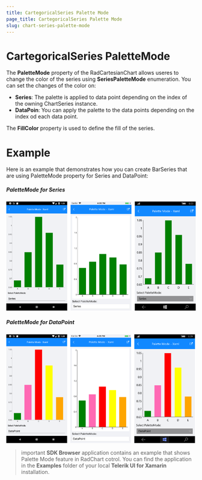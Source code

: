 ```yaml
---
title: CartegoricalSeries Palette Mode
page_title: CartegoricalSeries Palette Mode
slug: chart-series-palette-mode
---
```


# CartegoricalSeries PaletteMode #

The **PaletteMode** property of the RadCartesianChart allows useres to change the color of the series using **SeriesPaletteMode** enumeration. You can set the changes of the color on:

- **Series**: The palette is applied to data point depending on the index of the owning ChartSeries instance. 
- **DataPoin**: You can apply the palette to the data points depending on the index od each data point. 

The **FillColor** property is used to define the fill of the series.

# Example #
Here is an example that demonstrates how you can create BarSeries that are using PaletteMode property for Series and DataPoint:
<snippet id='chart-customization-palettemode-xaml'>
<snippet id='chart-customization-palettemode-csharp'>

##### PaletteMode for Series #####
![Series PaletteMode](images/chart-series-features-palette-mode-series.png)
##### PaletteMode for DataPoint #####
![DataPoint PaletteMode](images/chart-series-features-palette-mode-datapoint.png)

>important **SDK Browser** application contains an example that shows Palette Mode feature in RadChart cotrol. You can find the application in the **Examples** folder of your local **Telerik UI for Xamarin** installation.
